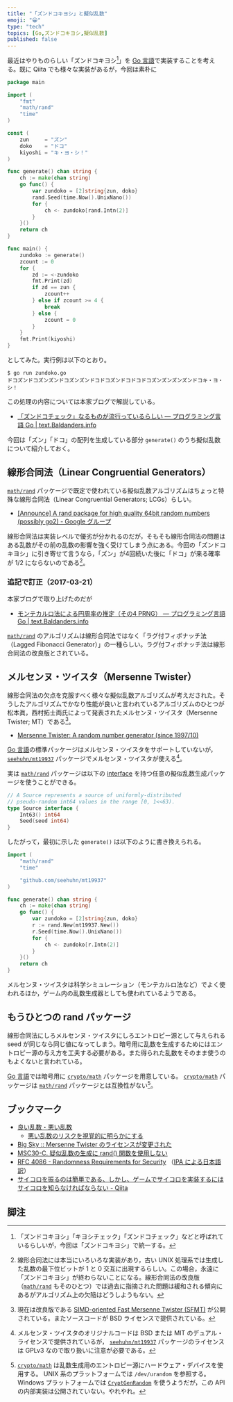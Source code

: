```yaml
---
title: "「ズンドコキヨシ」と擬似乱数"
emoji: "😀"
type: "tech"
topics: [Go,ズンドコキヨシ,擬似乱数]
published: false
---
```

最近はやりものらしい「ズンドコキヨシ[^zk]」を [Go 言語]で実装することを考える。既に Qiita でも様々な実装があるが，今回は素朴に

[^zk]: 「ズンドコキヨシ」「キヨシチェック」「ズンドコチェック」などと呼ばれているらしいが，今回は「ズンドコキヨシ」で統一する。

```go:zundoko.go
package main

import (
	"fmt"
	"math/rand"
	"time"
)

const (
	zun     = "ズン"
	doko    = "ドコ"
	kiyoshi = "キ・ヨ・シ！"
)

func generate() chan string {
	ch := make(chan string)
	go func() {
		var zundoko = [2]string{zun, doko}
		rand.Seed(time.Now().UnixNano())
		for {
			ch <- zundoko[rand.Intn(2)]
		}
	}()
	return ch
}

func main() {
	zundoko := generate()
	zcount := 0
	for {
		zd := <-zundoko
		fmt.Print(zd)
		if zd == zun {
			zcount++
		} else if zcount >= 4 {
			break
		} else {
			zcount = 0
		}
	}
	fmt.Print(kiyoshi)
}
```

としてみた。実行例は以下のとおり。

```
$ go run zundoko.go
ドコズンドコズンズンドコズンズンドコドコズンドコドコドコズンズンズンズンドコキ・ヨ・シ！
```

この処理の内容については本家ブログで解説している。

- [「ズンドコチェック」なるものが流行っているらしい — プログラミング言語 Go | text.Baldanders.info](http://text.baldanders.info/golang/zundoko-choir/)

今回は「ズン」「ドコ」の配列を生成している部分 `generate()` のうち擬似乱数について紹介しておく。

## 線形合同法（Linear Congruential Generators）

[`math/rand`] パッケージで既定で使われている擬似乱数アルゴリズムはちょっと特殊な線形合同法（Linear Congruential Generators; LCGs）らしい。

- [[Announce] A rand package for high quality 64bit random numbers (possibly go2) - Google グループ](https://groups.google.com/forum/#!topic/golang-nuts/RZ1G3_cxMcM)

線形合同法は実装レベルで優劣が分かれるのだが，そもそも線形合同法の問題はある乱数がその前の乱数の影響を強く受けてしまう点にある。今回の「ズンドコキヨシ」に引き寄せて言うなら，「ズン」が4回続いた後に「ドコ」が来る確率が 1/2 にならないのである[^ra]。

[^ra]: 線形合同法には本当にいろいろな実装があり，古い UNIX 処理系では生成した乱数の最下位ビットが 1 と 0 交互に出現するらしい。この場合，永遠に「ズンドコキヨシ」が終わらないことになる。線形合同法の改良版（[`math/rand`] もそのひとつ）では過去に指摘された問題は緩和される傾向にあるがアルゴリズム上の欠陥はどうしようもない。

### 追記で訂正（2017-03-21）

本家ブログで取り上げたのだが

- [モンテカルロ法による円周率の推定（その4 PRNG） — プログラミング言語 Go | text.Baldanders.info](http://text.baldanders.info/golang/estimate-of-pi-4-prng/)

[`math/rand`] のアルゴリズムは線形合同法ではなく「ラグ付フィボナッチ法（Lagged Fibonacci Generator）」の一種らしい。ラグ付フィボナッチ法は線形合同法の改良版とされている。

## メルセンヌ・ツイスタ（Mersenne Twister）

線形合同法の欠点を克服すべく様々な擬似乱数アルゴリズムが考えだされた。そうしたアルゴリズムでかなり性能が良いと言われているアルゴリズムのひとつが松本眞，西村拓士両氏によって発表されたメルセンヌ・ツイスタ（Mersenne Twister; MT）である[^mt]。

[^mt]: 現在は改良版である [SIMD-oriented Fast Mersenne Twister (SFMT)](http://www.math.sci.hiroshima-u.ac.jp/~m-mat/MT/SFMT/index-jp.html) が公開されている。またソースコードが BSD ライセンスで提供されている。

- [Mersenne Twister: A random number generator (since 1997/10)](http://www.math.sci.hiroshima-u.ac.jp/~m-mat/MT/mt.html)

[Go 言語]の標準パッケージはメルセンヌ・ツイスタをサポートしていないが， [`seehuhn/mt19937`] パッケージでメルセンヌ・ツイスタが使える[^sm]。

[^sm]: メルセンヌ・ツイスタのオリジナルコードは BSD または MIT のデュアル・ライセンスで提供されているが， [`seehuhn/mt19937`] パッケージのライセンスは GPLv3 なので取り扱いに注意が必要である。

実は [`math/rand`] パッケージは以下の [interface] を持つ任意の擬似乱数生成パッケージを使うことができる。

```go
// A Source represents a source of uniformly-distributed
// pseudo-random int64 values in the range [0, 1<<63).
type Source interface {
	Int63() int64
	Seed(seed int64)
}
```

したがって，最初に示した `generate()` は以下のように書き換えられる。

```go
import (
	"math/rand"
	"time"

	"github.com/seehuhn/mt19937"
)

func generate() chan string {
	ch := make(chan string)
	go func() {
		var zundoko = [2]string{zun, doko}
		r := rand.New(mt19937.New())
		r.Seed(time.Now().UnixNano())
		for {
			ch <- zundoko[r.Intn(2)]
		}
	}()
	return ch
}
```

メルセンヌ・ツイスタは科学シミュレーション（モンテカルロ法など）でよく使われるほか，ゲーム内の乱数生成器としても使われているようである。

## もうひとつの rand パッケージ

線形合同法にしろメルセンヌ・ツイスタにしろエントロピー源として与えられる seed が同じなら同じ値になってしまう。暗号用に乱数を生成するためにはエントロピー源の与え方を工夫する必要がある。また得られた乱数をそのまま使うのもよくないと言われている。

[Go 言語]では暗号用に [`crypto/math`] パッケージを用意している。 [`crypto/math`] パッケージは [`math/rand`] パッケージとは互換性がない[^cr]。

[^cr]: [`crypto/math`] は乱数生成用のエントロピー源にハードウェア・デバイスを使用する。 UNIX 系のプラットフォームでは `/dev/urandom` を参照する。 Windows プラットフォームでは [`CryptGenRandom`](https://msdn.microsoft.com/ja-jp/library/windows/desktop/aa379942(v=vs.85).aspx "CryptGenRandom function (Windows)") を使うようだが，この API の内部実装は公開されていない。やれやれ。

## ブックマーク

- [良い乱数・悪い乱数](http://www001.upp.so-net.ne.jp/isaku/rand.html)
    - [悪い乱数のリスクを視覚的に明らかにする](http://www001.upp.so-net.ne.jp/isaku/rand3.html)
- [Big Sky :: Mersenne Twister のライセンスが変更された](http://mattn.kaoriya.net/software/20130409093112.htm)
- [MSC30-C. 疑似乱数の生成に rand() 関数を使用しない](https://www.jpcert.or.jp/sc-rules/c-msc30-c.html)
- [RFC 4086 - Randomness Requirements for Security](http://tools.ietf.org/html/rfc4086) （[IPA による日本語訳](https://www.ipa.go.jp/security/rfc/RFC4086JA.html)）
- [サイコロを振るのは簡単である、しかし、ゲームでサイコロを実装するにはサイコロを知らなければならない - Qiita](http://qiita.com/isonami/items/1cc278cbf2093d2d6abd)

[Go 言語]: https://golang.org/ "The Go Programming Language"
[`math/rand`]: https://golang.org/pkg/math/rand/ "rand - The Go Programming Language"
[`crypto/math`]: https://golang.org/pkg/crypto/rand/ "rand - The Go Programming Language"
[`seehuhn/mt19937`]: https://github.com/seehuhn/mt19937 "seehuhn/mt19937: An implementation of Takuji Nishimura's and Makoto Matsumoto's Mersenne Twister pseudo random number generator in Go."
[interface]: https://golang.org/doc/effective_go.html#interfaces_and_types "Effective Go - The Go Programming Language"

## 脚注

